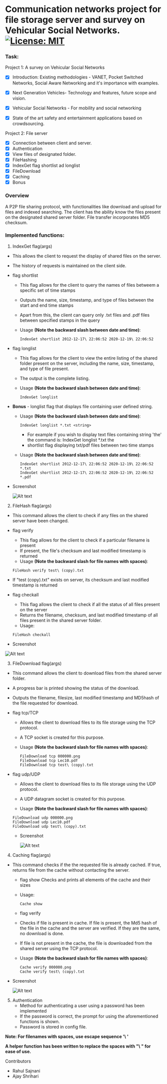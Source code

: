 # Communication networks project for file storage server and survey on Vehicular Social Networks. [![License: MIT](https://img.shields.io/badge/License-MIT-green.svg)](https://github.com/RahulSajnani/Networking-project/blob/master/LICENSE)



### Task:

Project 1: A survey on Vehicular Social Networks
- [x] Introduction: Existing methodologies - VANET, Pocket Switched Networks, Social Aware Networking and it's importance with examples.
- [x] Next Generation Vehicles- Technology and features, future scope and vision. 
- [x] Vehicular Social Networks - For mobility and social networking
- [x] State of the art safety and entertainment applications based on crowdsourcing.


Project 2: File server
- [x] Connection between client and server.
- [x] Authentication
- [x] View files of designated folder.
- [x] FileHashing
- [x] IndexGet flag shortlist ad longlist
- [x] FileDownload
- [x] Caching
- [x] Bonus

### Overview
A P2P file sharing protocol, with functionalities like download and upload for files and indexed searching. The client has the ability know the files present on the designated shared server folder. File transfer incorporates MD5 checksum.


### Implemented functions:
1. IndexGet flag(args)
  - This allows the client to request the display of shared files on the server.
  - The history of requests is maintained on the client side.
  - flag shortlist
    - This flag allows for the client to query the names of files betweem a specific set of time stamps

    - Outputs the name, size, timestamp, and type of files between the start and end time stamps

    - Apart from this, the client can query only .txt files and .pdf files between specified stamps in the query

    - Usage **(Note the backward slash between date and time)**:

      ```
      IndexGet shortlist 2012-12-17\ 22:06:52 2020-12-19\ 22:06:52
      ```
  - flag longlist
    - This flag allows for the client to view the entire listing of the shared folder present on the server, including the name, size, timestamp, and type of file present.

    - The output is the complete listing.

    - Usage **(Note the backward slash between date and time)**:

      ```
      IndexGet longlist
      ```

      
  - **Bonus**
         - longlist flag that displays file containing user defined string.

       - Usage **(Note the backward slash between date and time)**:

         ```
         IndexGet longlist *.txt <string>
         ```

         - For example if you wish to display text files containing string 'the' the command is: IndexGet longlist *.txt the
         - shortlist flag displaying txt/pdf files between two time stamps

       - Usage **(Note the backward slash between date and time)**:

           ```
           IndexGet shortlist 2012-12-17\ 22:06:52 2020-12-19\ 22:06:52 *.txt
           IndexGet shortlist 2012-12-17\ 22:06:52 2020-12-19\ 22:06:52 *.pdf
           ```

  - Screenshot

    ![Alt text](./src/screenshots/indexget.png?raw=true "Command output")

2. FileHash flag(args)
  - This command allows the client to check if any files on the shared server have been changed. 

  - flag verify
    - This flag allows for the client to check if a particular filename is present
    - If present, the file's checksum and last modified timestamp is returned
    - Usage **(Note the backward slash for file names with spaces)**:

    ```
    FileHash verify test\ (copy).txt
    ```

  - If "test (copy).txt" exists on server, its checksum and last modified timestamp is returned

  - flag checkall

    - This flag allows the client to check if all the status of all files present on the server
    - Returns the filename, checksum, and last modified timestamp of all files present in the shared server folder.
    - Usage:

    ```
    FileHash checkall 
    ```

  - Screenshot

![Alt text](./src/screenshots/fileHash.png?raw=true "Command output")

3. FileDownload flag(args)
  - This command allows the client to download files from the shared server folder.

  - A progress bar is printed showing the status of the download.

  - Outputs the filename, filesize, last modified timestamp and MD5hash of the file requested for download.

       

  - flag tcp/TCP

	- Allows the client to download files to its file storage using the TCP protocol.

  	- A TCP socket is created for this purpose.

  	- Usage **(Note the backward slash for file names with spaces)**:
               
       ```
       FileDownload tcp 000000.png
       FileDownload tcp Lec10.pdf
       FileDownload tcp test\ (copy).txt
       ```
  - flag udp/UDP

	  - Allows the client to download files to its file storage using the UDP protocol.

	  - A UDP datagram socket is created for this purpose.

	  - Usage **(Note the backward slash for file names with spaces)**:
      ```
      FileDownload udp 000000.png	
      FileDownload udp Lec10.pdf
      FileDownload udp test\ (copy).txt
      ```  
	 - Screenshot

	   ![Alt text](./src/screenshots/CN_ss_download.png?raw=true "Command output")

4. Caching flag(args)
  - This command checks if the the requested file is already cached. If true, returns file from the cache without contacting the server.
    - flag show
    	Checks and prints all elements of the cache and their sizes
    	
    - Usage:

      ```
      Cache show
      ```

    - flag verify
	- Checks if file is present in cache. If file is present, the Md5 hash of the file in the cache and the server are verified. If they are the same, no download is done.
	- If file is not present in the cache, the file is downloaded from the shared server using the TCP protocol.
	- Usage **(Note the backward slash for file names with spaces)**:

      ```
      Cache verify 000000.png
      Cache verify test\ (copy).txt
      ```
  - Screenshot

    ![Alt text](./src/screenshots/cache.png?raw=true "Command output")

5. Authentication
	- Method for authenticating a user using a password has been implemented
	- If the password is correct, the prompt for using the aforementioned functions is shown.
	- Password is stored in config file. 

**Note: For filenames with spaces, use escape sequence '\ '**

**A helper function has been written to replace the spaces with "\\ " for ease of use.**  

Contributors
- Rahul Sajnani
- Ajay Shrihari

